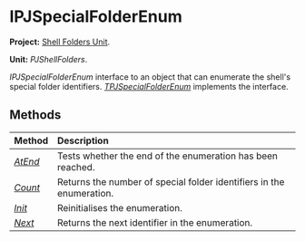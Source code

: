 <a href='Hidden comment: 
$Rev$
$Date$
'></a>

# IPJSpecialFolderEnum #

**Project:** [Shell Folders Unit](ShellFoldersUnit.md).

**Unit:** _PJShellFolders_.

_IPJSpecialFolderEnum_ interface to an object that can enumerate the shell's special folder identifiers. _[TPJSpecialFolderEnum](TPJSpecialFolderEnum.md)_ implements the interface.

## Methods ##

| **Method** | **Description** |
|:-----------|:----------------|
| _[AtEnd](IPJSpecialFolderEnumAtEnd.md)_ | Tests whether the end of the enumeration has been reached. |
| _[Count](IPJSpecialFolderEnumCount.md)_ | Returns the number of special folder identifiers in the enumeration. |
| _[Init](IPJSpecialFolderEnumInit.md)_ | Reinitialises the enumeration. |
| _[Next](IPJSpecialFolderEnumNext.md)_ | Returns the next identifier in the enumeration. |
